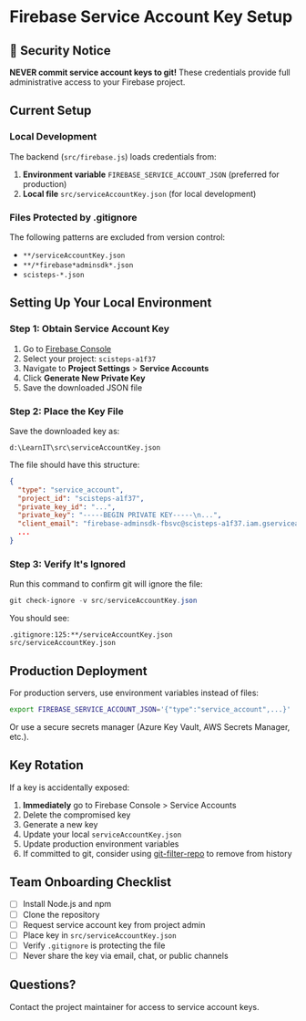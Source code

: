 # Firebase Service Account Key Setup

## 🔐 Security Notice

**NEVER commit service account keys to git!** These credentials provide full administrative access to your Firebase project.

## Current Setup

### Local Development

The backend (`src/firebase.js`) loads credentials from:
1. **Environment variable** `FIREBASE_SERVICE_ACCOUNT_JSON` (preferred for production)
2. **Local file** `src/serviceAccountKey.json` (for local development)

### Files Protected by .gitignore

The following patterns are excluded from version control:
- `**/serviceAccountKey.json`
- `**/*firebase*adminsdk*.json`
- `scisteps-*.json`

## Setting Up Your Local Environment

### Step 1: Obtain Service Account Key

1. Go to [Firebase Console](https://console.firebase.google.com/)
2. Select your project: `scisteps-a1f37`
3. Navigate to **Project Settings** > **Service Accounts**
4. Click **Generate New Private Key**
5. Save the downloaded JSON file

### Step 2: Place the Key File

Save the downloaded key as:
```
d:\LearnIT\src\serviceAccountKey.json
```

The file should have this structure:
```json
{
  "type": "service_account",
  "project_id": "scisteps-a1f37",
  "private_key_id": "...",
  "private_key": "-----BEGIN PRIVATE KEY-----\n...",
  "client_email": "firebase-adminsdk-fbsvc@scisteps-a1f37.iam.gserviceaccount.com",
  ...
}
```

### Step 3: Verify It's Ignored

Run this command to confirm git will ignore the file:
```powershell
git check-ignore -v src/serviceAccountKey.json
```

You should see:
```
.gitignore:125:**/serviceAccountKey.json        src/serviceAccountKey.json
```

## Production Deployment

For production servers, use environment variables instead of files:

```bash
export FIREBASE_SERVICE_ACCOUNT_JSON='{"type":"service_account",...}'
```

Or use a secure secrets manager (Azure Key Vault, AWS Secrets Manager, etc.).

## Key Rotation

If a key is accidentally exposed:

1. **Immediately** go to Firebase Console > Service Accounts
2. Delete the compromised key
3. Generate a new key
4. Update your local `serviceAccountKey.json`
5. Update production environment variables
6. If committed to git, consider using [git-filter-repo](https://github.com/newren/git-filter-repo) to remove from history

## Team Onboarding Checklist

- [ ] Install Node.js and npm
- [ ] Clone the repository
- [ ] Request service account key from project admin
- [ ] Place key in `src/serviceAccountKey.json`
- [ ] Verify `.gitignore` is protecting the file
- [ ] Never share the key via email, chat, or public channels

## Questions?

Contact the project maintainer for access to service account keys.
